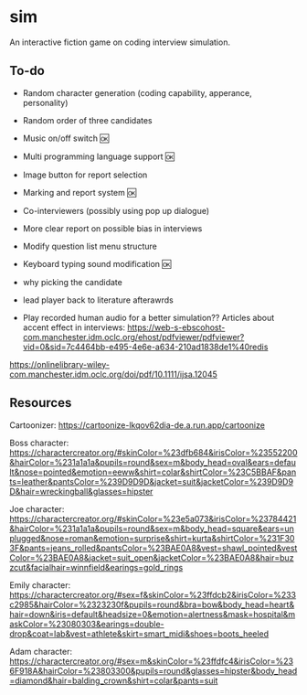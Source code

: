# sim

An interactive fiction game on coding interview simulation.

## To-do
- Random character generation (coding capability, apperance, personality)

- Random order of three candidates

- Music on/off switch 🆗

- Multi programming language support 🆗

- Image button for report selection

- Marking and report system 🆗

- Co-interviewers (possibly using pop up dialogue)

- More clear report on possible bias in interviews

- Modify question list menu structure

- Keyboard typing sound modification 🆗

- why picking the candidate

- lead player back to literature afterawrds

- Play recorded human audio for a better simulation??
Articles about accent effect in interviews:
https://web-s-ebscohost-com.manchester.idm.oclc.org/ehost/pdfviewer/pdfviewer?vid=0&sid=7c4464bb-e495-4e6e-a634-210ad1838de1%40redis

https://onlinelibrary-wiley-com.manchester.idm.oclc.org/doi/pdf/10.1111/ijsa.12045

## Resources
Cartoonizer: https://cartoonize-lkqov62dia-de.a.run.app/cartoonize

Boss character: https://charactercreator.org/#skinColor=%23dfb684&irisColor=%23552200&hairColor=%231a1a1a&pupils=round&sex=m&body_head=oval&ears=default&nose=pointed&emotion=eeww&shirt=colar&shirtColor=%23C5BBAF&pants=leather&pantsColor=%239D9D9D&jacket=suit&jacketColor=%239D9D9D&hair=wreckingball&glasses=hipster

Joe character: https://charactercreator.org/#skinColor=%23e5a073&irisColor=%23784421&hairColor=%231a1a1a&pupils=round&sex=m&body_head=square&ears=unplugged&nose=roman&emotion=surprise&shirt=kurta&shirtColor=%231F303F&pants=jeans_rolled&pantsColor=%23BAE0A8&vest=shawl_pointed&vestColor=%23BAE0A8&jacket=suit_open&jacketColor=%23BAE0A8&hair=buzzcut&facialhair=winnfield&earings=gold_rings


Emily character: https://charactercreator.org/#sex=f&skinColor=%23ffdcb2&irisColor=%233c2985&hairColor=%2323230f&pupils=round&bra=bow&body_head=heart&hair=down&iris=default&headsize=0&emotion=alertness&mask=hospital&maskColor=%23080303&earings=double-drop&coat=lab&vest=athlete&skirt=smart_midi&shoes=boots_heeled


Adam character: https://charactercreator.org/#sex=m&skinColor=%23ffdfc4&irisColor=%236F918A&hairColor=%23803300&pupils=round&glasses=hipster&body_head=diamond&hair=balding_crown&shirt=colar&pants=suit